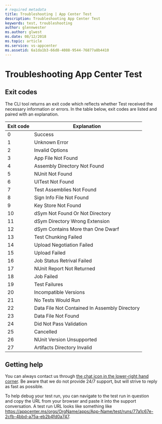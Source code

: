 ```yaml
---
# required metadata
title: Troubleshooting | App Center Test
description: Troubleshooting App Center Test
keywords: test, troubleshooting
author: glennwester
ms.author: glwest
ms.date: 08/12/2018
ms.topic: article
ms.service: vs-appcenter
ms.assetid: 6a1da1b3-66d8-4088-9544-76877a8b4410
---
```


# Troubleshooting App Center Test

## Exit codes

The CLI tool returns an exit code which reflects whether Test received the necessary information or errors. In the table below, exit codes are listed and paired with an explanation.

| Exit code | Explanation |
| --------- | ----------- |
|  0 | Success |
|  1 | Unknown Error |
|  2 | Invalid Options |
|  3 | App File Not Found |
|  4 | Assembly Directory Not Found |
|  5 | NUnit Not Found |
|  6 | UITest Not Found |
|  7 | Test Assemblies Not Found |
|  8 | Sign Info File Not Found |
|  9 | Key Store Not Found |
| 10 | dSym Not Found Or Not Directory |
| 11 | dSym Directory Wrong Extension |
| 12 | dSym Contains More than One Dwarf |
| 13 | Test Chunking Failed |
| 14 | Upload Negotiation Failed |
| 15 | Upload Failed |
| 16 | Job Status Retrival Failed |
| 17 | NUnit Report Not Returned |
| 18 | Job Failed |
| 19 | Test Failures |
| 20 | Incompatible Versions |
| 21 | No Tests Would Run |
| 22 | Data File Not Contained In Assembly Directory |
| 23 | Data File Not Found |
| 24 | Did Not Pass Validation |
| 25 | Cancelled |
| 26 | NUnit Version Unsupported |
| 27 | Artifacts Directory Invalid |

## Getting help

You can always contact us through [the chat icon in the lower-right hand corner](https://intercom.help/appcenter/getting-started/getting-help-with-app-center). Be aware that we do not provide 24/7 support, but will strive to reply as fast as possible.

To help debug your test run, you can navigate to the test run in question and copy the URL from your browser and paste it into the support conversation. A test run URL looks like something like https://appcenter.ms/orgs/OrgName/apps/App-Name/test/runs/77a1c67e-2cfb-4bbd-a75a-eb2b4fd0a747.
